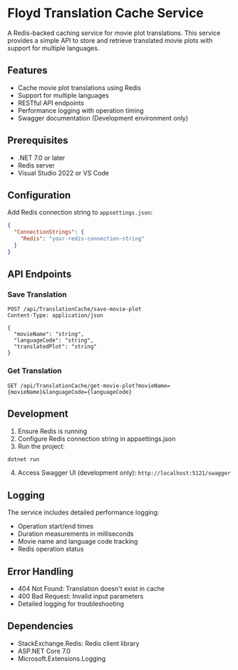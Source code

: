 # Floyd Translation Cache Service

A Redis-backed caching service for movie plot translations. This service provides a simple API to store and retrieve translated movie plots with support for multiple languages.

## Features

- Cache movie plot translations using Redis
- Support for multiple languages
- RESTful API endpoints
- Performance logging with operation timing
- Swagger documentation (Development environment only)

## Prerequisites

- .NET 7.0 or later
- Redis server
- Visual Studio 2022 or VS Code

## Configuration

Add Redis connection string to `appsettings.json`:

```json
{
  "ConnectionStrings": {
    "Redis": "your-redis-connection-string"
  }
}
```

## API Endpoints

### Save Translation
```http
POST /api/TranslationCache/save-movie-plot
Content-Type: application/json

{
  "movieName": "string",
  "languageCode": "string",
  "translatedPlot": "string"
}
```

### Get Translation
```http
GET /api/TranslationCache/get-movie-plot?movieName={movieName}&languageCode={languageCode}
```

## Development

1. Ensure Redis is running
2. Configure Redis connection string in appsettings.json
3. Run the project:
```bash
dotnet run
```
4. Access Swagger UI (development only): `http://localhost:5121/swagger`

## Logging

The service includes detailed performance logging:
- Operation start/end times
- Duration measurements in milliseconds
- Movie name and language code tracking
- Redis operation status

## Error Handling

- 404 Not Found: Translation doesn't exist in cache
- 400 Bad Request: Invalid input parameters
- Detailed logging for troubleshooting

## Dependencies

- StackExchange.Redis: Redis client library
- ASP.NET Core 7.0
- Microsoft.Extensions.Logging 
